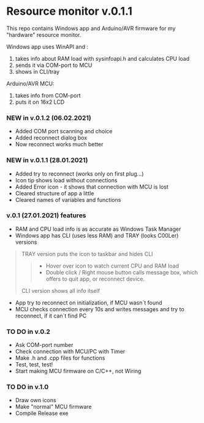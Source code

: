 # Resource monitor v.0.1.1
This repo contains Windows app and Arduino/AVR firmware for my "hardware" resource monitor.

Windows app uses WinAPI and : 
1. takes info about RAM load with sysinfoapi.h and calculates CPU load
2. sends it via COM-port to MCU
3. shows in CLI/tray

Arduino/AVR MCU:
1. takes info from COM-port
2. puts it on 16x2 LCD

### NEW in v.0.1.2 (06.02.2021)
* Added COM port scanning and choice
* Added reconnect dialog box
* Now reconnect works much better

### NEW in v.0.1.1 (28.01.2021)
* Added try to reconnect (works only on first plug...)
* Icon tip shows load without connections
* Added Error icon - it shows that connection with MCU is lost
* Cleared structure of app a little
* Cleared names of variables and functions

### v.0.1 (27.01.2021) features
* RAM and CPU load info is as accurate as Windows Task Manager
* Windows app has CLI (uses less RAM) and TRAY (looks C00Ler) versions  
> TRAY version puts the icon to taskbar and hides CLI
>> - Hover over icon to watch current CPU and RAM load
>> - Double click / Right mouse button calls message box, which offers to quit app, or reconnect device.  
>
> CLI version shows all info itself
* App try to reconnect on initialization, if MCU wasn`t found
* MCU checks connection every 10s and writes messages and try to reconnect, if it can`t find PC

### TO DO in v.0.2
* Ask COM-port number
* Check connection with MCU/PC with Timer
* Make .h and .cpp files for functions
* Test, test, test!
* Start making MCU firmware on C/C++, not Wiring

### TO DO in v.1.0
* Draw own icons
* Make "normal" MCU firmware
* Compile Release exe

